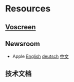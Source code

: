 # Resources

## [Voscreen](https://www.voscreen.com/)

## Newsroom

- Apple [English](https://www.apple.com/newsroom/) [deutsch](https://www.apple.com/de/newsroom/) [中文](https://www.apple.com.cn/cn/newsroom/)

## 技术文档
